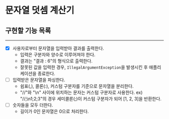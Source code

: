 # 문자열 덧셈 계산기

## 구현할 기능 목록

---

- [x] 사용자로부터 문자열을 입력받아 결과를 출력한다.
    - 입력은 구분자와 양수로 이루어져야 한다.
    - 결과는 "결과 : 6"의 형식으로 출력한다.
    - 잘못된 값을 입력한 경우, `IllegalArgumentException`을 발생시킨 후 애플리케이션을 종료한다.
- [ ] 입력받은 문자열을 파싱한다.
    - 쉼표(,), 콜론(:), 커스텀 구분자를 기준으로 문자열을 분리한다.
    - "//"와 "\n" 사이에 위치하는 문자는 커스텀 구분자로 사용한다.
      ex) "//;\n1;2;3"의 경우 세미콜론(;)이 커스텀 구분자가 되어 [1, 2, 3]을 반환한다.
- [ ] 숫자들을 모두 더한다.
    - 길이가 0인 문자열은 0으로 처리한다.